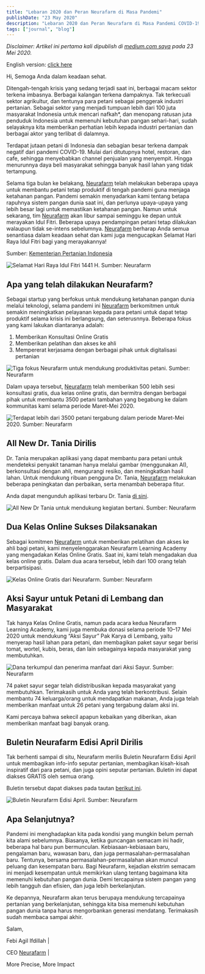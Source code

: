 ```yaml
---
title: "Lebaran 2020 dan Peran Neurafarm di Masa Pandemi"
publishDate: "23 May 2020"
description: "Lebaran 2020 dan Peran Neurafarm di Masa Pandemi COVID-19"
tags: ["journal", "blog"]
---
```


_Disclaimer: Artikel ini pertama kali dipublish di [medium.com saya](https://medium.com/@febiagil/lebaran-2020-dan-peran-neurafarm-di-masa-pademi-f687687ae580) pada 23 Mei 2020._

English version: [click here](http://febiagil.me/blog/2020/05/23/eid-al-fitr-2020-neurafarm-contribution/)

Hi, Semoga Anda dalam keadaan sehat.

Ditengah-tengah krisis yang sedang terjadi saat ini, berbagai macam sektor terkena imbasnya. Berbagai kalangan terkena dampaknya. Tak terkecuali sektor agrikultur, dan tentunya para petani sebagai penggerak industri pertanian.
Sebagai sektor yang menjadi tumpuan lebih dari 100 juta masyarakat Indonesia untuk mencari nafkah\*, dan menopang ratusan juta penduduk Indonesia untuk memenuhi kebutuhan pangan sehari-hari, sudah selayaknya kita memberikan perhatian lebih kepada industri pertanian dan berbagai aktor yang terlibat di dalamnya.

Terdapat jutaan petani di Indonesia dan sebagian besar terkena dampak negatif dari pandemi COVID-19. Mulai dari ditutupnya hotel, restoran, dan cafe, sehingga menyebabkan channel penjualan yang menyempit. Hingga menurunnya daya beli masyarakat sehingga banyak hasil lahan yang tidak tertampung.

Selama tiga bulan ke belakang, [Neurafarm](www.neurafarm.com) telah melakukan beberapa upaya untuk membantu petani tetap produktif di tengah pandemi guna menjaga ketahanan pangan. Pandemi semakin menyadarkan kami tentang betapa rapuhnya sistem pangan dunia saat ini, dan perlunya upaya-upaya yang lebih besar lagi untuk memastikan ketahanan pangan.
Namun untuk sekarang, tim [Neurafarm](www.neurafarm.com) akan libur sampai seminggu ke depan untuk merayakan Idul Fitri. Beberapa upaya pendampingan petani tetap dilakukan walaupun tidak se-intens sebelumnya. [Neurafarm](www.neurafarm.com) berharap Anda semua senantiasa dalam keadaan sehat dan kami juga mengucapkan Selamat Hari Raya Idul Fitri bagi yang merayakannya!

Sumber: [Kementerian Pertanian Indonesia](https://www.pertanian.go.id/home/?show=news&act=view&id=2564)

![Selamat Hari Raya Idul Fitri 1441 H. Sumber: Neurafarm](/assets/2020/may/satu.png)

## Apa yang telah dilakukan Neurafarm?

Sebagai startup yang berfokus untuk mendukung ketahanan pangan dunia melalui teknologi, selama pandemi ini [Neurafarm](www.neurafarm.com) berkomitmen untuk semakin meningkatkan pelayanan kepada para petani untuk dapat tetap produktif selama krisis ini berlangsung, dan seterusnnya. Beberapa fokus yang kami lakukan diantaranya adalah:

1. Memberikan Konsultasi Online Gratis
2. Memberikan pelatihan dan akses ke ahli
3. Mempererat kerjasama dengan berbagai pihak untuk digitalisasi pertanian

![Tiga fokus Neurafarm untuk mendukung produktivitas petani. Sumber: Neurafarm](/assets/2020/may/dua.png)

Dalam upaya tersebut, [Neurafarm](www.neurafarm.com) telah memberikan 500 lebih sesi konsultasi gratis, dua kelas online gratis, dan bermitra dengan berbagai pihak untuk membantu 3500 petani tambahan yang begabung ke dalam kommunitas kami selama periode Maret-Mei 2020.

![Terdapat lebih dari 3500 petani tergabung dalam periode Maret-Mei 2020. Sumber: Neurafarm](/assets/2020/may/tiga.png)

## All New Dr. Tania Dirilis

Dr. Tania merupakan aplikasi yang dapat membantu para petani untuk mendeteksi penyakit tanaman hanya melalui gambar (menggunakan AI), berkonsultasi dengan ahli, mengurangi resiko, dan meningkatkan hasil lahan. Untuk mendukung ribuan pengguna Dr. Tania, [Neurafarm](www.neurafarm.com) melakukan beberapa peningkatan dan perbaikan, serta menambah beberapa fitur.

Anda dapat mengunduh aplikasi terbaru Dr. Tania [di sini](bit.ly/TanyaTANIA).

![All New Dr Tania untuk mendukung kegiatan bertani. Sumber: Neurafarm](/assets/2020/may/empat.png)

## Dua Kelas Online Sukses Dilaksanakan

Sebagai komitmen [Neurafarm](www.neurafarm.com) untuk memberikan pelatihan dan akses ke ahli bagi petani, kami menyelenggarakan Neurafarm Learning Academy yang mengadakan Kelas Online Gratis. Saat ini, kami telah mengadakan dua kelas online gratis. Dalam dua acara tersebut, lebih dari 100 orang telah berpartisipasi.

![Kelas Online Gratis dari Neurafarm. Sumber: Neurafarm](/assets/2020/may/lima.png)

## Aksi Sayur untuk Petani di Lembang dan Masyarakat

Tak hanya Kelas Online Gratis, namun pada acara kedua Neurafarm Learning Academy, kami juga membuka donasi selama periode 10–17 Mei 2020 untuk mendukung “Aksi Sayur” Pak Karya di Lembang, yaitu menyerap hasil lahan para petani, dan membagikan paket sayur segar berisi tomat, wortel, kubis, beras, dan lain sebagainya kepada masyarakat yang membutuhkan.

![Dana terkumpul dan penerima manfaat dari Aksi Sayur. Sumber: Neurafarm](/assets/2020/may/enam.png)

74 paket sayur segar telah didistribusikan kepada masyarakat yang membutuhkan. Terimakasih untuk Anda yang telah berkontribusi. Selain membantu 74 keluarga/orang untuk mendapatkan makanan, Anda juga telah memberikan manfaat untuk 26 petani yang tergabung dalam aksi ini.

Kami percaya bahwa sekecil apapun kebaikan yang diberikan, akan memberikan manfaat bagi banyak orang.

## Buletin Neurafarm Edisi April Dirilis

Tak berhenti sampai di situ, Neurafarm merilis Buletin Neurafarm Edisi April untuk membagikan info-info seputar pertanian, membagikan kisah-kisah inspiratif dari para petani, dan juga opini seputar pertanian. Buletin ini dapat diakses GRATIS oleh semua orang.

Buletin tersebut dapat diakses pada tautan [berikut ini](www.issuu.com/neurafarm).

![Buletin Neurafarm Edisi April. Sumber: Neurafarm](/assets/2020/may/tujuh.png)

## Apa Selanjutnya?

Pandemi ini menghadapkan kita pada kondisi yang mungkin belum pernah kita alami sebelumnya. Biasanya, ketika guncangan semacam ini hadir, beberapa hal baru pun bermunculan. Kebiasaan-kebiasaan baru, pengalaman baru, wawasan baru, dan juga permasalahan-permasalahan baru. Tentunya, bersama permasalahan-permasalahan akan muncul peluang dan kesempatan baru. Bagi Neurafarm, kejadian ekstrim semacam ini menjadi kesempatan untuk memikirkan ulang tentang bagaimana kita memenuhi kebutuhan pangan dunia. Demi tercapainya sistem pangan yang lebih tangguh dan efisien, dan juga lebih berkelanjutan.

Ke depannya, Neurafarm akan terus berupaya mendukung tercapainya pertanian yang berkelanjutan, sehingga kita bisa memenuhi kebutuhan pangan dunia tanpa harus mengorbankan generasi mendatang.
Terimakasih sudah membaca sampai akhir.

Salam,

Febi Agil Ifdillah |

CEO [Neurafarm](www.neurafarm.com) |

More Precise, More Impact
